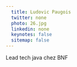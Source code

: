 ```yaml
---
  title: Ludovic Paugois
  twitter: none
  photo: 26.jpg
  linkedin: none
  keynotes: false
  sitemap: false
---
```

Lead tech java chez BNF